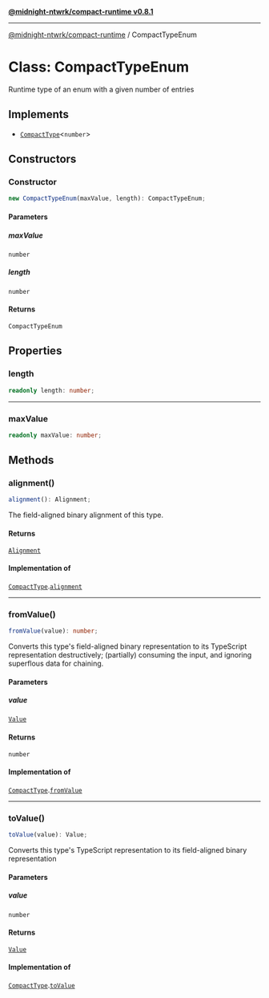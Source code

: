 [**@midnight-ntwrk/compact-runtime v0.8.1**](../README.md)

***

[@midnight-ntwrk/compact-runtime](../globals.md) / CompactTypeEnum

# Class: CompactTypeEnum

Runtime type of an enum with a given number of entries

## Implements

- [`CompactType`](../interfaces/CompactType.md)\<`number`\>

## Constructors

### Constructor

```ts
new CompactTypeEnum(maxValue, length): CompactTypeEnum;
```

#### Parameters

##### maxValue

`number`

##### length

`number`

#### Returns

`CompactTypeEnum`

## Properties

### length

```ts
readonly length: number;
```

***

### maxValue

```ts
readonly maxValue: number;
```

## Methods

### alignment()

```ts
alignment(): Alignment;
```

The field-aligned binary alignment of this type.

#### Returns

[`Alignment`](../type-aliases/Alignment.md)

#### Implementation of

[`CompactType`](../interfaces/CompactType.md).[`alignment`](../interfaces/CompactType.md#alignment)

***

### fromValue()

```ts
fromValue(value): number;
```

Converts this type's field-aligned binary representation to its TypeScript
representation destructively; (partially) consuming the input, and
ignoring superflous data for chaining.

#### Parameters

##### value

[`Value`](../type-aliases/Value.md)

#### Returns

`number`

#### Implementation of

[`CompactType`](../interfaces/CompactType.md).[`fromValue`](../interfaces/CompactType.md#fromvalue)

***

### toValue()

```ts
toValue(value): Value;
```

Converts this type's TypeScript representation to its field-aligned binary
representation

#### Parameters

##### value

`number`

#### Returns

[`Value`](../type-aliases/Value.md)

#### Implementation of

[`CompactType`](../interfaces/CompactType.md).[`toValue`](../interfaces/CompactType.md#tovalue)
